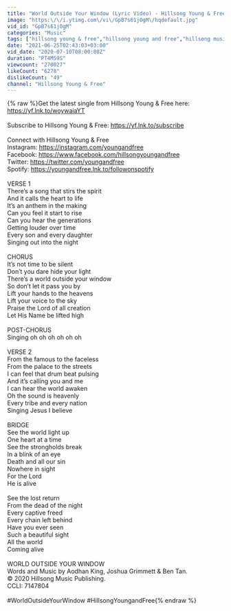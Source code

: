 ```yaml
---
title: "World Outside Your Window (Lyric Video) - Hillsong Young & Free"
image: "https:\/\/i.ytimg.com\/vi\/GpB7s61jOgM\/hqdefault.jpg"
vid_id: "GpB7s61jOgM"
categories: "Music"
tags: ["hillsong young & free","hillsong young and free","hillsong music"]
date: "2021-06-25T02:43:03+03:00"
vid_date: "2020-07-10T08:00:08Z"
duration: "PT4M59S"
viewcount: "270027"
likeCount: "6278"
dislikeCount: "49"
channel: "Hillsong Young & Free"
---
```

{% raw %}Get the latest single from Hillsong Young &amp; Free here: <a rel="nofollow" target="blank" href="https://yf.lnk.to/woywaiaYT">https://yf.lnk.to/woywaiaYT</a><br /><br />Subscribe to Hillsong Young &amp; Free: <a rel="nofollow" target="blank" href="https://yf.lnk.to/subscribe">https://yf.lnk.to/subscribe</a><br /><br />Connect with Hillsong Young &amp; Free<br />Instagram: <a rel="nofollow" target="blank" href="https://instagram.com/youngandfree">https://instagram.com/youngandfree</a><br />Facebook: <a rel="nofollow" target="blank" href="https://www.facebook.com/hillsongyoungandfree">https://www.facebook.com/hillsongyoungandfree</a><br />Twitter: <a rel="nofollow" target="blank" href="https://twitter.com/youngandfree">https://twitter.com/youngandfree</a><br />Spotify: <a rel="nofollow" target="blank" href="https://youngandfree.lnk.to/followonspotify">https://youngandfree.lnk.to/followonspotify</a><br /><br />VERSE 1<br />There’s a song that stirs the spirit<br />And it calls the heart to life<br />It’s an anthem in the making<br />Can you feel it start to rise<br />Can you hear the generations<br />Getting louder over time<br />Every son and every daughter<br />Singing out into the night<br /><br />CHORUS<br />It’s not time to be silent<br />Don’t you dare hide your light<br />There’s a world outside your window<br />So don’t let it pass you by<br />Lift your hands to the heavens<br />Lift your voice to the sky<br />Praise the Lord of all creation<br />Let His Name be lifted high<br /><br />POST-CHORUS<br />Singing oh oh oh oh oh oh<br /><br />VERSE 2<br />From the famous to the faceless<br />From the palace to the streets<br />I can feel that drum beat pulsing<br />And it’s calling you and me<br />I can hear the world awaken<br />Oh the sound is heavenly<br />Every tribe and every nation<br />Singing Jesus I believe<br /><br />BRIDGE<br />See the world light up<br />One heart at a time<br />See the strongholds break<br />In a blink of an eye<br />Death and all our sin<br />Nowhere in sight<br />For the Lord<br />He is alive<br /><br />See the lost return<br />From the dead of the night<br />Every captive freed<br />Every chain left behind<br />Have you ever seen<br />Such a beautiful sight<br />All the world<br />Coming alive<br /><br />WORLD OUTSIDE YOUR WINDOW<br />Words and Music by Aodhan King, Joshua Grimmett &amp; Ben Tan.<br />© 2020 Hillsong Music Publishing.<br />CCLI: 7147804<br /><br />#WorldOutsideYourWindow #HillsongYoungandFree{% endraw %}
